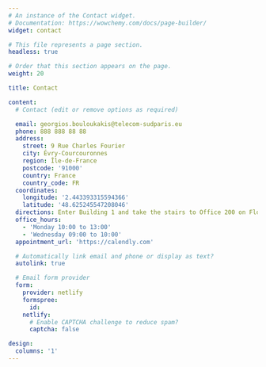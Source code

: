 ```yaml
---
# An instance of the Contact widget.
# Documentation: https://wowchemy.com/docs/page-builder/
widget: contact

# This file represents a page section.
headless: true

# Order that this section appears on the page.
weight: 20

title: Contact

content:
  # Contact (edit or remove options as required)

  email: georgios.bouloukakis@telecom-sudparis.eu
  phone: 888 888 88 88
  address:
    street: 9 Rue Charles Fourier
    city: Évry-Courcouronnes
    region: Île-de-France
    postcode: '91000'
    country: France
    country_code: FR
  coordinates:
    longitude: '2.443393315594366'
    latitude: '48.625245547208046'
  directions: Enter Building 1 and take the stairs to Office 200 on Floor 2
  office_hours:
    - 'Monday 10:00 to 13:00'
    - 'Wednesday 09:00 to 10:00'
  appointment_url: 'https://calendly.com'

  # Automatically link email and phone or display as text?
  autolink: true

  # Email form provider
  form:
    provider: netlify
    formspree:
      id:
    netlify:
      # Enable CAPTCHA challenge to reduce spam?
      captcha: false

design:
  columns: '1'
---
```

<br>